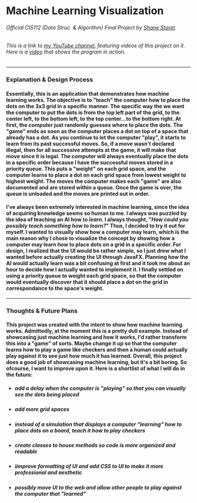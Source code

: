 # Machine Learning Visualization
###### Official CIS112 (Data Struc. & Algorithm) Final Project by [Shane Staret](https://github.com/SStaret43).
###### This is a link to [my YouTube channel](https://www.youtube.com/channel/UCmQA16swmtPa29pRo9YtRTA?view_as=subscriber), featuring videos of this project on it. Here is a [video](https://www.youtube.com/watch?v=XPnZ38FEr74) that shows the program in action.
________________________________________________________________________________________________________________________________

### **Explanation & Design Process**

#### Essentially, this is an application that demonstrates how machine learning works. The objective is to "teach" the computer how to place the dots on the 3x3 grid in a specific manner. The specific way the we want the computer to put the dots is from the top left part of the grid, to the center left, to the bottom left, to the top center...to the bottom right. At first, the computer just randomly guesses where to place the dots. The "game" ends as soon as the computer places a dot on top of a space that already has a dot. As you continue to let the computer "play", it starts to learn from its past successful moves. So, if a move wasn't declared illegal, then for all successive attempts at the game, it will make that move since it is legal. The computer will always eventually place the dots in a specific order because I have the successful moves stored in a priority queue. This puts a "weight" on each grid space, and the computer learns to place a dot on each grid space from lowest weight to highest weight. The moves the computer makes each "game" are also documented and are stored within a queue. Once the game is over, the queue is unloaded and the moves are printed out in order.

#### I've always been extremely interested in machine learning, since the idea of acquiring knowledge seems so human to me. I always was puzzled by the idea of teaching an AI how to *learn*. I always thought, "*How could you possibly teach something how to learn?*" Thus, I decided to try it out for myself. I wanted to visually show how a computer may learn, which is the main reason why I chose to visualize the concept by showing how a computer may learn how to place dots on a grid in a specific order. For design, I realized that the UI would be rather simple, so I just drew what I wanted before actually creating the UI through JavaFX. Planning how the AI would actually learn was a bit confusing at first and it took me about an hour to decide how I actually wanted to implement it. I finally settled on using a priority queue to weight each grid space, so that the computer would eventually discover that it should place a dot on the grid in correspondance to the space's weight.
________________________________________________________________________________________________________________________________

### **Thoughts & Future Plans**

#### This project was created with the intent to show how machine learning works. Admittedly, at the moment this is a pretty dull example. Instead of showcasing just machine learning and how it works, I'd rather transform this into a "game" of sorts. Maybe change it up so that the computer learns how to play a game like checkers and then a human could actually play against it to see just how much it has learned. Overall, this project does a good job of showcasing machine learning, but it's a bit boring. So ofcourse, I want to improve upon it. Here is a shortlist of what I will do in the future:
   * ##### add a delay when the computer is "playing" so that you can visually see the dots being placed
   * ##### add more grid spaces
   * ##### instead of a simulation that displays a computer "learning" how to place dots on a board, teach it how to play checkers
   * ##### create classes to house methods so code is more organized and readable
   * ##### iimprove formatting of UI and add CSS to UI to make it more professional and aesthetic
   * ##### *possibly* move UI to the web and allow other people to play against the computer that "learned"
